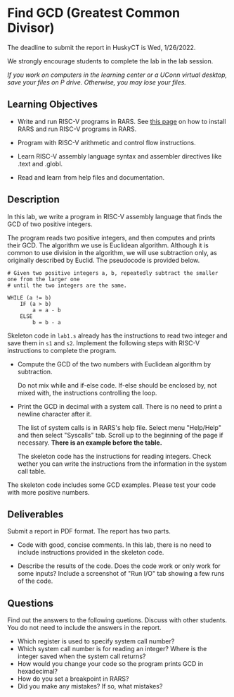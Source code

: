 # Find GCD (Greatest Common Divisor)

The deadline to submit the report in HuskyCT is Wed, 1/26/2022.

We strongly encourage students to complete the lab in the lab session.

*If you work on computers in the learning center or a UConn virtual desktop, 
save your files on P drive. Otherwise, you may lose your files.*

## Learning Objectives

* Write and run RISC-V programs in RARS. See 
  [this page](https://github.com/zhijieshi/cse3666/blob/master/misc/rars.md) on 
  how to install RARS and run RISC-V programs in RARS. 

* Program with RISC-V arithmetic and control flow instructions. 

* Learn RISC-V assembly language syntax and assembler directives like .text and 
  .globl.

* Read and learn from help files and documentation.

## Description

In this lab, we write a program in RISC-V assembly language that finds
the GCD of two positive integers.

The program reads two positive integers, and then computes and prints their
GCD.  The algorithm we use is Euclidean algorithm. Although it is common to use
division in the algorithm, we will use subtraction only, as originally
described by Euclid. The pseudocode is provided below.

```
# Given two positive integers a, b, repeatedly subtract the smaller one from the larger one
# until the two integers are the same. 

WHILE (a != b) 
    IF (a > b) 
        a = a - b
    ELSE 
        b = b - a
```

Skeleton code in `lab1.s` already has the instructions to read two integer and
save them in `s1` and `s2`. Implement the following steps with RISC-V
instructions to complete the program. 

*   Compute the GCD of the two numbers with Euclidean algorithm by subtraction.

    Do not mix while and if-else code. If-else should be enclosed by, not mixed with, the instructions controlling the loop.

*   Print the GCD in decimal with a system call. There is no need to print a newline character after it.

    The list of system calls is in RARS's help file. Select menu "Help/Help" and then select "Syscalls" tab. 
    Scroll up to the beginning of the page if necessary. **There is an example before the table.**

    The skeleton code has the instructions for reading integers. Check wether you can write the instructions from
    the information in the system call table.

The skeleton code includes some GCD examples. Please test your code with more
positive numbers.  

## Deliverables

Submit a report in PDF format. The report has two parts. 

*   Code with good, concise comments. In this lab, there is no need to include
    instructions provided in the skeleton code.  

*   Describe the results of the code. Does the code work or only work for some
    inputs? Include a screenshot of "Run I/O" tab showing a few runs of the code.

## Questions

Find out the answers to the following quetions. Discuss with other students. 
You do not need to include the answers in the report.

*   Which register is used to specify system call number? 
*   Which system call number is for reading an integer? Where is the integer
    saved when the system call returns?
*   How would you change your code so the program prints GCD in hexadecimal?
*   How do you set a breakpoint in RARS?
*   Did you make any mistakes? If so, what mistakes?
